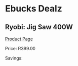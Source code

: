 
# Ebucks Dealz
## Ryobi: Jig Saw 400W
[Product Page](https://www.ebucks.com/web/shop/productSelected.do?prodId=315062947&catId=1235224419)

Price: R399.00

Savings: 


	